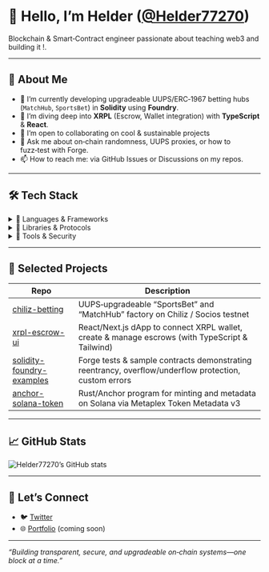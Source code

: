# 👋 Hello, I’m Helder ([@Helder77270](https://github.com/Helder77270))

Blockchain & Smart‑Contract engineer passionate about teaching web3 and building it !.

---

## 🚀 About Me

- 🔭 I’m currently developing upgradeable UUPS/ERC‑1967 betting hubs (`MatchHub`, `SportsBet`) in **Solidity** using **Foundry**.  
- 🌱 I’m diving deep into **XRPL** (Escrow, Wallet integration) with **TypeScript** & **React**.  
- 👯 I’m open to collaborating on cool & sustainable projects  
- 💬 Ask me about on‑chain randomness, UUPS proxies, or how to fuzz‑test with Forge.  
- 📫 How to reach me: via GitHub Issues or Discussions on my repos.  

---

## 🛠️ Tech Stack

<details>
<summary>🔹 Languages & Frameworks</summary>

- **Solidity** (0.8.x) — Upgradeable contracts, ReentrancyGuard, UUPS  
- **Foundry** (forge, cast) — Tests, fuzzing, scripts, coverage  
- **TypeScript** & **JavaScript** — Front‑end integration (Next.js, React, Wagmi)  
- **Rust** / **Anchor** — Solana on‑chain programs  
</details>

<details>
<summary>🔹 Libraries & Protocols</summary>

- **OpenZeppelin** (contracts & upgradeable)  
- **Chainlink VRF** for provable randomness  
- **xrpl.js** — XRPL Client, Wallet, Escrow  
- **Kayen (Uniswap‑V2 style)** router on Chiliz / Socios chain  
</details>

<details>
<summary>🔹 Tools & Security</summary>

- **Slither** & **MythX** — static analysis & auditing  
- **Hardhat** & **Truffle** — alternative dev environments  
- **ESLint**, **Prettier**, **Solhint** — linting & formatting  
</details>

---

## 📂 Selected Projects

| Repo                                                     | Description                                                                                   |
|----------------------------------------------------------|-----------------------------------------------------------------------------------------------|
| [chiliz-betting](https://github.com/Helder77270/chiliz-betting) | UUPS‑upgradeable “SportsBet” and “MatchHub” factory on Chiliz / Socios testnet                  |
| [xrpl-escrow-ui](https://github.com/Helder77270/xrpl-escrow-ui) | React/Next.js dApp to connect XRPL wallet, create & manage escrows (with TypeScript & Tailwind) |
| [solidity-foundry-examples](https://github.com/Helder77270/solidity-foundry-examples) | Forge tests & sample contracts demonstrating reentrancy, overflow/underflow protection, custom errors |
| [anchor-solana-token](https://github.com/Helder77270/anchor-solana-token) | Rust/Anchor program for minting and metadata on Solana via Metaplex Token Metadata v3         |

---

## 📈 GitHub Stats

![Helder77270’s GitHub stats](https://github-readme-stats.vercel.app/api?username=Helder77270&show_icons=true&theme=radical)

---

## 🤝 Let’s Connect

- 🐦 [Twitter]([https://twitter.com/Helder77270](https://x.com/ChilizTV))  
- 🌐 [Portfolio](https://helder.dev) (coming soon)  

---

*“Building transparent, secure, and upgradeable on‑chain systems—one block at a time.”*  
